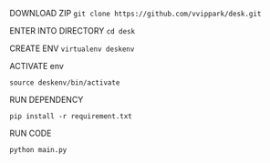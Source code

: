 DOWNLOAD ZIP
 `git clone https://github.com/vvippark/desk.git`
 
ENTER INTO DIRECTORY
`cd desk`

CREATE ENV
 `virtualenv deskenv`


ACTIVATE env 

`source deskenv/bin/activate`

RUN DEPENDENCY

`pip install -r requirement.txt`

RUN CODE 
 
`python main.py`
